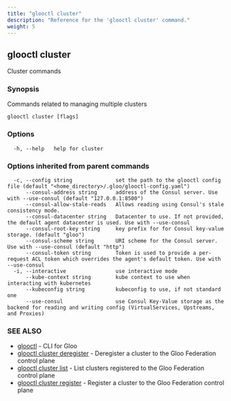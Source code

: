 ```yaml
---
title: "glooctl cluster"
description: "Reference for the 'glooctl cluster' command."
weight: 5
---
```

## glooctl cluster

Cluster commands

### Synopsis

Commands related to managing multiple clusters

```
glooctl cluster [flags]
```

### Options

```
  -h, --help   help for cluster
```

### Options inherited from parent commands

```
  -c, --config string              set the path to the glooctl config file (default "<home_directory>/.gloo/glooctl-config.yaml")
      --consul-address string      address of the Consul server. Use with --use-consul (default "127.0.0.1:8500")
      --consul-allow-stale-reads   Allows reading using Consul's stale consistency mode.
      --consul-datacenter string   Datacenter to use. If not provided, the default agent datacenter is used. Use with --use-consul
      --consul-root-key string     key prefix for for Consul key-value storage. (default "gloo")
      --consul-scheme string       URI scheme for the Consul server. Use with --use-consul (default "http")
      --consul-token string        Token is used to provide a per-request ACL token which overrides the agent's default token. Use with --use-consul
  -i, --interactive                use interactive mode
      --kube-context string        kube context to use when interacting with kubernetes
      --kubeconfig string          kubeconfig to use, if not standard one
      --use-consul                 use Consul Key-Value storage as the backend for reading and writing config (VirtualServices, Upstreams, and Proxies)
```

### SEE ALSO

* [glooctl](../glooctl)	 - CLI for Gloo
* [glooctl cluster deregister](../glooctl_cluster_deregister)	 - Deregister a cluster to the Gloo Federation control plane
* [glooctl cluster list](../glooctl_cluster_list)	 - List clusters registered to the Gloo Federation control plane
* [glooctl cluster register](../glooctl_cluster_register)	 - Register a cluster to the Gloo Federation control plane

